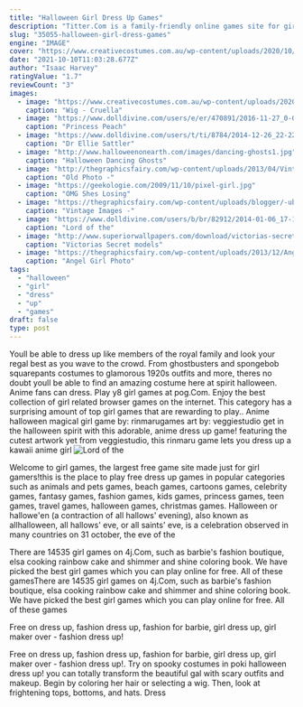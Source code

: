 ```yaml
---
title: "Halloween Girl Dress Up Games"
description: "Titter.Com is a family-friendly online games site for girls. Play the newest and coolest girl games and read the"
slug: "35055-halloween-girl-dress-games"
engine: "IMAGE"
cover: "https://www.creativecostumes.com.au/wp-content/uploads/2020/10/Wig-Cruella-Black-and-White.jpg"
date: "2021-10-10T11:03:28.677Z"
author: "Isaac Harvey"
ratingValue: "1.7"
reviewCount: "3"
images:
  - image: "https://www.creativecostumes.com.au/wp-content/uploads/2020/10/Wig-Cruella-Black-and-White.jpg"
    caption: "Wig - Cruella"
  - image: "https://www.dolldivine.com/users/e/er/470891/2016-11-27_0-00-02--108_44_62_216--Member-Submitted.jpg"
    caption: "Princess Peach"
  - image: "https://www.dolldivine.com/users/t/ti/8784/2014-12-26_22-22-11--108_162_216_239--Member-Submitted.jpg"
    caption: "Dr Ellie Sattler"
  - image: "http://www.halloweenonearth.com/images/dancing-ghosts1.jpg"
    caption: "Halloween Dancing Ghosts"
  - image: "http://thegraphicsfairy.com/wp-content/uploads/2013/04/Vintage-Photo-Flower-Girl-GraphicsFairy3.jpg"
    caption: "Old Photo -"
  - image: "https://geekologie.com/2009/11/10/pixel-girl.jpg"
    caption: "OMG Shes Losing"
  - image: "https://thegraphicsfairy.com/wp-content/uploads/blogger/-ub8TNaV49x4/TxtvKkH9sbI/AAAAAAAAQTo/_nQGhvCo_9g/s1600/costume+ladies+GraphicsFairy2.jpg"
    caption: "Vintage Images -"
  - image: "https://www.dolldivine.com/users/b/br/82912/2014-01-06_17-17-03--71_29_6_103--LotR-Hobbit-Doll.jpg"
    caption: "Lord of the"
  - image: "http://www.superiorwallpapers.com/download/victorias-secret-models-in-blue-and-orange-dress-1335x2000.jpg"
    caption: "Victorias Secret models"
  - image: "https://thegraphicsfairy.com/wp-content/uploads/2013/12/Angel-Girl-Photo-Image-GraphicsFairy.jpg"
    caption: "Angel Girl Photo"
tags:
  - "halloween"
  - "girl"
  - "dress"
  - "up"
  - "games"
draft: false
type: post
---
```


Youll be able to dress up like members of the royal family and look your regal best as you wave to the crowd. From ghostbusters and spongebob squarepants costumes to glamorous 1920s outfits and more, theres no doubt youll be able to find an amazing costume here at spirit halloween. Anime fans can dress. Play y8 girl games at pog.Com. Enjoy the best collection of girl related browser games on the internet. This category has a surprising amount of top girl games that are rewarding to play.. Anime halloween magical girl game by: rinmarugames art by: veggiestudio get in the halloween spirit with this adorable, anime dress up game! featuring the cutest artwork yet from veggiestudio, this rinmaru game lets you dress up a kawaii anime girl
![Lord of the](https://www.dolldivine.com/users/b/br/82912/2014-01-06_17-17-03--71_29_6_103--LotR-Hobbit-Doll.jpg "Lord of the")

Welcome to girl games, the largest free game site made just for girl gamers!this is the place to play free dress up games in popular categories such as animals and pets games, beach games, cartoons games, celebrity games, fantasy games, fashion games, kids games, princess games, teen games, travel games, halloween games, christmas games. Halloween or hallowe&#39;en (a contraction of all hallows&#39; evening), also known as allhalloween, all hallows&#39; eve, or all saints&#39; eve, is a celebration observed in many countries on 31 october, the eve of the
<!--inArticleAds-->

<!--galleryOne-->

There are 14535 girl games on 4j.Com, such as barbie's fashion boutique, elsa cooking rainbow cake and shimmer and shine coloring book. We have picked the best girl games which you can play online for free. All of these gamesThere are 14535 girl games on 4j.Com, such as barbie's fashion boutique, elsa cooking rainbow cake and shimmer and shine coloring book. We have picked the best girl games which you can play online for free. All of these games
<!--inArticleAds-->

<!--galleryTwo-->

Free on dress up, fashion dress up, fashion for barbie, girl dress up, girl maker over - fashion dress up!
<!--galleryThree-->

Free on dress up, fashion dress up, fashion for barbie, girl dress up, girl maker over - fashion dress up!. Try on spooky costumes in poki halloween dress up! you can totally transform the beautiful gal with scary outfits and makeup. Begin by coloring her hair or selecting a wig. Then, look at frightening tops, bottoms, and hats. Dress